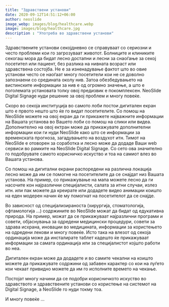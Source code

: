```yaml
---
title: "Здравствени установи"
date: 2020-09-12T14:51:12+06:00
author: neoslide
image_webp: images/blog/healthcare.webp
image: images/blog/healthcare.jpg
description : "Употреба во здравствени установи"
---
```

Здравствените установи секојдневно се справуваат со сериозни и често проблеми кои го загрозуваат животот. Болниците и клиниките секогаш мора да бидат лесно достапни и лесни за снаоѓање за секој посетител или пациент, без разлика на нивната возраст или здравствена состојба. Не е за изненадување фактот што во овие установи често се наоѓаат многу посетители кои не се доволно запознаени со средината околу нив. Затоа обезбедувањето на вистинските информации за нив е од огромно значење, а што е поголемата установата толку овој предизвик е покомплексен. NeoSlide Digital Signage нуди решение за овој проблем и многу повеќе.

Скоро во секоја институција во самото лоби постои дигитален екран што е првото нешто што ќе го видат посетителите. Со помош на NeoSlide можете на овој екран да ги прикажете најважните информации на Вашата установа во Вашето лоби со помош на слики или видеа. Дополнително на овој ектран може да прикажувате дополнителни информации кои ги нуди NeoSlide како што се информации за временската прогноза, загадувањето на воздухот итн. Тимот на NeoSlide е отоворен за соработка и лесно може да додаде Ваши web сервиси во рамките на NeoSlide Digital Signage. Со сето ова значително го подобрувате самото корисничко искуство и тоа на самиот влез во Вашата установа.

Со помош на дигитални екрани распоредени на различна локација лесно може да им се помогне на посетителите да се снајдат низ Вашата установа. На пример, со прикажување на мапа можете лесно да ги насочите кон најразлични специјалисти, салата за итни случаи, излез итн. или пак можете да креирате или додадете видео анимации коишто на еден модерен начин ќе му помогнат на посетителот да се снајде.

Во зависност од специјализираноста (хирургија, стоматологија, офтамологија ...) содржините во NeoSlide можат да бидат од едукативна природа. На пример, можат да се прикажуваат најразлични програми и совети, објаснувања за одредени медицински процедури, совети за здрава исхрана, иновации во медицината, информации за користењето на одредени лекови и многу повеќе. Исто така на влезот од секоја ординација може да инсталирате таблет кадешто ќе прикажуваат информации за самата ординација или за специјалистот којшто работи во неа. 

Дигитален екран може да додадете и во самите чекални на коишто можете да прикажувате содржини од забавен карактер со кои на луѓето кои чекаат привидно можете да им го исполните времето на чекање.

Постојат многу начини да се подобри корисничкото искуство во здравството и здравствените установи со користење на системот на Digital Signage, а NeoSlide го нуди токму тоа.

И многу повеќе ...